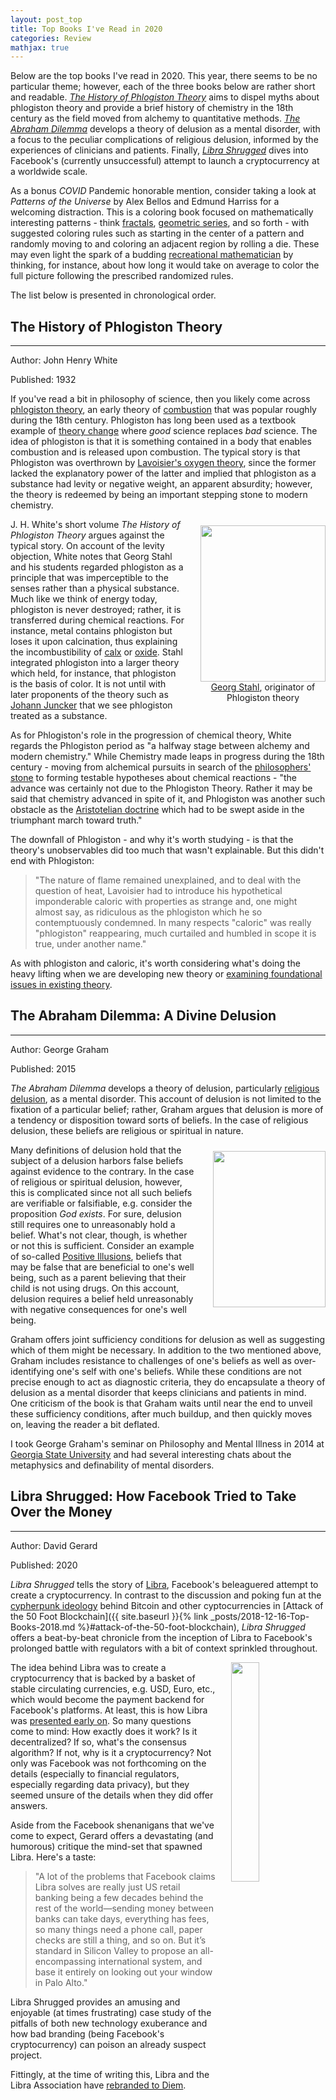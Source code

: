 ```yaml
---
layout: post_top
title: Top Books I've Read in 2020
categories: Review
mathjax: true
---
```


Below are the top books I've read in 2020. This year, there seems to be no particular theme; however, each of the three books below are rather short and readable. [*The History of Phlogiston Theory*](#the-history-of-phlogiston-theory) aims to dispel myths about phlogiston theory and provide a brief history of chemistry in the 18th century as the field moved from alchemy to quantitative methods. [*The Abraham Dilemma*](#the-abraham-dilemma-a-divine-delusion) develops a theory of delusion as a mental disorder, with a focus to the peculiar complications of religious delusion, informed by the experiences of clinicians and patients. Finally, [*Libra Shrugged*](#libra-shrugged-how-facebook-tried-to-take-over-the-money) dives into Facebook's (currently unsuccessful) attempt to launch a cryptocurrency at a worldwide scale.

As a bonus *COVID* Pandemic honorable mention, consider taking a look at _Patterns of the Universe_ by Alex Bellos and Edmund Harriss for a welcoming distraction. This is a coloring book focused on mathematically interesting patterns - think [fractals](https://en.wikipedia.org/wiki/Fractal), [geometric series](https://en.wikipedia.org/wiki/Geometric_series), and so forth - with suggested coloring rules such as starting in the center of a pattern and randomly moving to and coloring an adjacent region by rolling a die. These may even light the spark of a budding [recreational mathematician](https://en.wikipedia.org/wiki/Recreational_mathematics) by thinking, for instance, about how long it would take on average to color the full picture following the prescribed randomized rules.

The list below is presented in chronological order.

## The History of Phlogiston Theory
______

Author: John Henry White

Published: 1932

If you've read a bit in philosophy of science, then you likely come across [phlogiston theory](https://en.wikipedia.org/wiki/Phlogiston_theory), an early theory of [combustion](https://en.wikipedia.org/wiki/Combustion) that was popular roughly during the 18th century. Phlogiston has long been used as a textbook example of [theory change](https://iep.utm.edu/s-change/) where _good_ science replaces _bad_ science. The idea of phlogiston is that it is something contained in a body that enables combustion and is released upon combustion. The typical story is that Phlogiston was overthrown by [Lavoisier's oxygen theory](https://www.britannica.com/biography/Antoine-Lavoisier/Oxygen-theory-of-combustion), since the former lacked the explanatory power of the latter and implied that phlogiston as a substance had levity or negative weight, an apparent absurdity; however, the theory is redeemed by being an important stepping stone to modern chemistry.

<figure style="float: right; display: table; margin: 10px 0px 10px 25px">
  <img src="https://upload.wikimedia.org/wikipedia/commons/thumb/7/73/Georg_Ernst_Stahl_crop.jpg/800px-Georg_Ernst_Stahl_crop.jpg" width="200" height="250" >
  <figcaption style="text-align: center; display: table-caption; caption-side: bottom;"><a href="https://en.wikipedia.org/wiki/Georg_Ernst_Stahl">Georg Stahl</a>, originator of Phlogiston theory</figcaption>
</figure>

J. H. White's short volume *The History of Phlogiston Theory* argues against the typical story. On account of the levity objection, White notes that Georg Stahl and his students regarded phlogiston as a principle that was imperceptible to the senses rather than a physical substance. Much like we think of energy today, phlogiston is never destroyed; rather, it is transferred during chemical reactions. For instance, metal contains phlogiston but loses it upon calcination, thus explaining the incombustibility of [calx](https://en.wikipedia.org/wiki/Calx) or [oxide](https://en.wikipedia.org/wiki/Oxide). Stahl integrated phlogiston into a larger theory which held, for instance, that phlogiston is the basis of color. It is not until with later proponents of the theory such as [Johann Juncker](https://en.wikipedia.org/wiki/Johann_Juncker) that we see phlogiston treated as a substance.

As for Phlogiston's role in the progression of chemical theory, White regards the Phlogiston period as "a halfway stage between alchemy and modern chemistry." While Chemistry made leaps in progress during the 18th century - moving from alchemical pursuits in search of the [philosophers' stone](https://en.wikipedia.org/wiki/Philosopher%27s_stone) to forming testable hypotheses about chemical reactions - "the advance was certainly not due to the Phlogiston Theory. Rather it may be said that chemistry advanced in spite of it, and Phlogiston was another such obstacle as the [Aristotelian doctrine](https://plato.stanford.edu/entries/chemistry/#AriChe) which had to be swept aside in the triumphant march toward truth."

The downfall of Phlogiston - and why it's worth studying - is that the theory's unobservables did too much that wasn't explainable. But this didn't end with Phlogiston:
>"The nature of flame remained unexplained, and to deal with the question of heat, Lavoisier had to introduce his hypothetical imponderable caloric with properties as strange and, one might almost say, as ridiculous as the phlogiston which he so contemptuously condemned. In many respects "caloric" was really "phlogiston" reappearing, much curtailed and humbled in scope it is true, under another name."

As with phlogiston and caloric, it's worth considering what's doing the heavy lifting when we are developing new theory or [examining foundational issues in existing theory](https://syntheticremarks.com/phlogiston-ish-theories-in-modern-chemistry-%E2%80%94-which-are-they/).


## The Abraham Dilemma: A Divine Delusion
______

Author: George Graham

Published: 2015

*The Abraham Dilemma* develops a theory of delusion, particularly [religious delusion](https://en.wikipedia.org/wiki/Religious_delusion), as a mental disorder. This account of delusion is not limited to the fixation of a particular belief; rather, Graham argues that delusion is more of a tendency or disposition toward sorts of beliefs. In the case of religious delusion, these beliefs are religious or spiritual in nature.

<img style="float: right; display: inline-block; margin: 10px 0px 10px 25px" src="https://blog.library.gsu.edu/wp-content/uploads/2016/01/Abraham-Dilemma-199x300.jpg" width="180" height="250" >

Many definitions of delusion hold that the subject of a delusion harbors false beliefs against evidence to the contrary. In the case of religious or spiritual delusion, however, this is complicated since not all such beliefs are verifiable or falsifiable, e.g. consider the proposition *God exists*. For sure, delusion still requires one to unreasonably hold a belief. What's not clear, though, is whether or not this is sufficient. Consider an example of so-called [Positive Illusions](https://en.wikipedia.org/wiki/Positive_illusions), beliefs that may be false that are beneficial to one's well being, such as a parent believing that their child is not using drugs. On this account, delusion requires a belief held unreasonably with negative consequences for one's well being.

Graham offers joint sufficiency conditions for delusion as well as suggesting which of them might be necessary. In addition to the two mentioned above, Graham includes resistance to challenges of one's beliefs as well as over-identifying one's self with one's beliefs. While these conditions are not precise enough to act as diagnostic criteria, they do encapsulate a theory of delusion as a mental disorder that keeps clinicians and patients in mind. One criticism of the book is that Graham waits until near the end to unveil these sufficiency conditions, after much buildup, and then quickly moves on, leaving the reader a bit deflated.

I took George Graham's seminar on Philosophy and Mental Illness in 2014 at [Georgia State University](https://philosophy.gsu.edu/) and had several interesting chats about the metaphysics and definability of mental disorders.

## Libra Shrugged: How Facebook Tried to Take Over the Money
______

Author: David Gerard

Published: 2020

*Libra Shrugged* tells the story of [Libra](https://en.wikipedia.org/wiki/Diem_(digital_currency)), Facebook's beleaguered attempt to create a cryptocurrency. In contrast to the discussion and poking fun at the [cypherpunk ideology](https://en.wikipedia.org/wiki/Cypherpunk) behind Bitcoin and other cyptocurrencies in [Attack of the 50 Foot Blockchain]({{ site.baseurl }}{% link _posts/2018-12-16-Top-Books-2018.md %}#attack-of-the-50-foot-blockchain), *Libra Shrugged* offers a beat-by-beat chronicle from the inception of Libra to Facebook's prolonged battle with regulators with a bit of context sprinkled throughout.

<img style="float: right; display: inline-block; margin: 0px 0px 0px 25px" width="30%" height="30%" src="https://davidgerard.co.uk/blockchain/wp-content/uploads/2020/10/libra-shrugged-david-gerard-ebook-front-240px.jpg">

The idea behind Libra was to create a cryptocurrency that is backed by a basket of stable circulating currencies, e.g. USD, Euro, etc., which would become the payment backend for Facebook's platforms. At least, this is how Libra was [presented early on](https://techcrunch.com/2019/06/18/facebook-libra/). So many questions come to mind: How exactly does it work? Is it decentralized? If so, what's the consensus algorithm? If not, why is it a cryptocurrency? Not only was Facebook was not forthcoming on the details (especially to financial regulators, especially regarding data privacy), but they seemed unsure of the details when they did offer answers.

Aside from the Facebook shenanigans that we've come to expect, Gerard offers a devastating (and humorous) critique the mind-set that spawned Libra. Here's a taste:
>"A lot of the problems that Facebook claims Libra solves are really just US retail banking being a few decades behind the rest of the world—sending money between banks can take days, everything has fees, so many things need a phone call, paper checks are still a thing, and so on. But it’s standard in Silicon Valley to propose an all-encompassing international system, and base it entirely on looking out your window in Palo Alto."

Libra Shrugged provides an amusing and enjoyable (at times frustrating) case study of the pitfalls of both new technology exuberance and how bad branding (being Facebook's cryptocurrency) can poison an already suspect project.

Fittingly, at the time of writing this, Libra and the Libra Association have [rebranded to Diem](https://davidgerard.co.uk/blockchain/2020/12/03/facebooks-libra-is-now-diem-stable-act-says-stablecoins-must-get-banking-licenses/).
